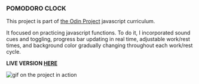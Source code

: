 ### POMODORO CLOCK

This project is part of [the Odin Project](https://www.theodinproject.com/) javascript curriculum.

It focused on practicing javascript functions. To do it, I incorporated sound cues and toggling, progress bar updating in real time, adjustable work/rest times, and background color gradually changing throughout each work/rest cycle.

**LIVE VERSION [HERE](https://kikupiku.github.io/pomodoro-clock/)**


![gif on the project in action](https://res.cloudinary.com/kikupiku/image/upload/v1597065128/project-gifs/pomodoro-timer_ohl1qj.gif)
